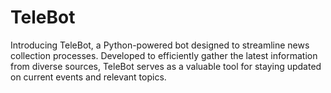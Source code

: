 # TeleBot
Introducing TeleBot, a Python-powered bot designed to streamline news collection processes. Developed to efficiently gather the latest information from diverse sources, TeleBot serves as a valuable tool for staying updated on current events and relevant topics.
